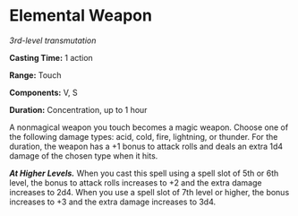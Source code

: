 <title>Elemental Weapon</title>

# Elemental Weapon

_3rd-level transmutation_

**Casting Time:** 1 action

**Range:** Touch

**Components:** V, S

**Duration:** Concentration, up to 1 hour

A nonmagical weapon you touch becomes a magic
weapon. Choose one of the following damage
types: acid, cold, fire, lightning, or
thunder. For the duration, the weapon has a
+1 bonus to attack rolls and deals an extra
1d4 damage of the chosen type when it
hits.

_**At Higher Levels.**_ When you cast this
spell using a spell slot of 5th or 6th level,
the bonus to attack rolls increases to +2 and
the extra damage increases to 2d4. When you
use a spell slot of 7th level or higher, the
bonus increases to +3 and the extra damage
increases to 3d4.


